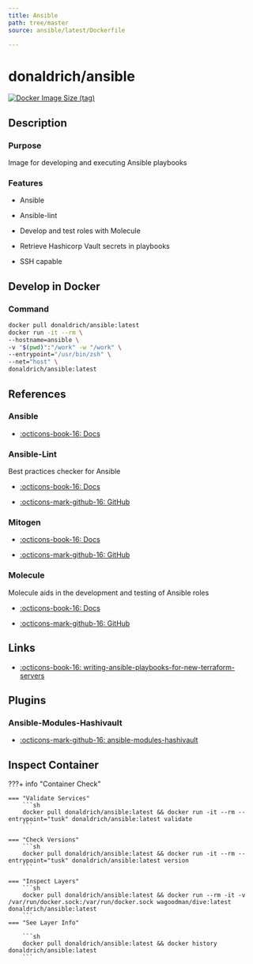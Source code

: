 ```yaml
---
title: Ansible
path: tree/master
source: ansible/latest/Dockerfile

---
```



# donaldrich/ansible

[![Docker Image Size (tag)](https://img.shields.io/docker/image-size/donaldrich/ansible/latest?color=blue&label=size&logo=docker&style=flat-square)](https://hub.docker.com/r/donaldrich/ansible/latest)

## Description

### Purpose

Image for developing and executing Ansible playbooks

### Features

* Ansible

* Ansible-lint

* Develop and test roles with Molecule

* Retrieve Hashicorp Vault secrets in playbooks

* SSH capable

## Develop in Docker

### Command

```sh
docker pull donaldrich/ansible:latest
docker run -it --rm \
--hostname=ansible \
-v "$(pwd)":"/work" -w "/work" \
--entrypoint="/usr/bin/zsh" \
--net="host" \
donaldrich/ansible:latest
```

## References

### Ansible

* [:octicons-book-16: Docs](https://docs.ansible.com/ansible/latest/index.html)

### Ansible-Lint

Best practices checker for Ansible

* [:octicons-book-16: Docs](https://ansible-lint.readthedocs.io)

* [:octicons-mark-github-16: GitHub](https://github.com/ansible/ansible-lint)

### Mitogen

* [:octicons-book-16: Docs](https://mitogen.networkgenomics.com/ansible_detailed.html)

* [:octicons-mark-github-16: GitHub](https://github.com/dw/mitogen)

### Molecule

Molecule aids in the development and testing of Ansible roles

* [:octicons-book-16: Docs](https://molecule.readthedocs.io)

* [:octicons-mark-github-16: GitHub](https://github.com/ansible-community/molecule)
## Links

* [:octicons-book-16: writing-ansible-playbooks-for-new-terraform-servers](https://victorops.com/blog/writing-ansible-playbooks-for-new-terraform-servers)

## Plugins

### Ansible-Modules-Hashivault

* [:octicons-mark-github-16: ansible-modules-hashivault](https://github.com/ansible-modules-hashivault)

## Inspect Container

???+ info "Container Check"

    === "Validate Services"
        ```sh
        docker pull donaldrich/ansible:latest && docker run -it --rm --entrypoint="tusk" donaldrich/ansible:latest validate
        ```

    === "Check Versions"
        ```sh
        docker pull donaldrich/ansible:latest && docker run -it --rm --entrypoint="tusk" donaldrich/ansible:latest version
        ```

    === "Inspect Layers"
        ```sh
        docker pull donaldrich/ansible:latest && docker run --rm -it -v /var/run/docker.sock:/var/run/docker.sock wagoodman/dive:latest donaldrich/ansible:latest
        ```
    === "See Layer Info"

        ```sh
        docker pull donaldrich/ansible:latest && docker history donaldrich/ansible:latest
        ```
